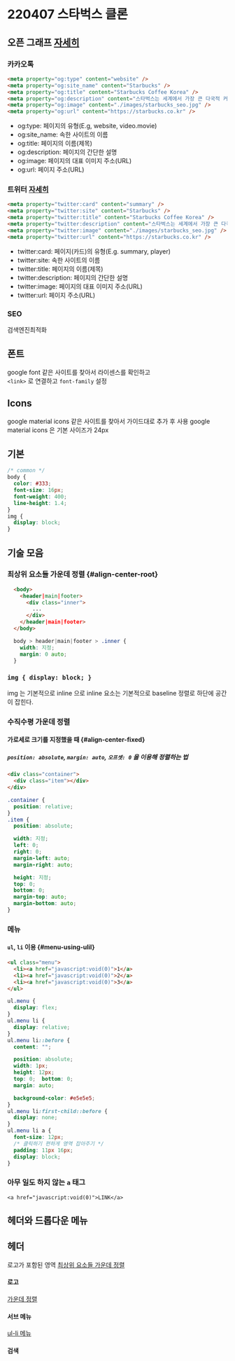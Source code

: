 # 220407 스타벅스 클론

## 오픈 그래프 [자세히](https://ogp.me/)

### 카카오톡
```html
<meta property="og:type" content="website" />
<meta property="og:site_name" content="Starbucks" />
<meta property="og:title" content="Starbucks Coffee Korea" />
<meta property="og:description" content="스타벅스는 세계에서 가장 큰 다국적 커피 전문점으로, 64개국에서 총 23,187개의 매점을 운영하고 있습니다." />
<meta property="og:image" content="./images/starbucks_seo.jpg" />
<meta property="og:url" content="https://starbucks.co.kr" />
```

- og:type: 페이지의 유형(E.g, website, video.movie)
- og:site_name: 속한 사이트의 이름
- og:title: 페이지의 이름(제목)
- og:description: 페이지의 간단한 설명
- og:image: 페이지의 대표 이미지 주소(URL)
- og:url: 페이지 주소(URL)

### 트위터 [자세히](https://developer.twitter.com/en/docs/twitter-for-websites/cards/guides/getting-started)
```html
<meta property="twitter:card" content="summary" />
<meta property="twitter:site" content="Starbucks" />
<meta property="twitter:title" content="Starbucks Coffee Korea" />
<meta property="twitter:description" content="스타벅스는 세계에서 가장 큰 다국적 커피 전문점으로, 64개국에서 총 23,187개의 매점을 운영하고 있습니다." />
<meta property="twitter:image" content="./images/starbucks_seo.jpg" />
<meta property="twitter:url" content="https://starbucks.co.kr" />
```
- twitter:card: 페이지(카드)의 유형(E.g. summary, player)
- twitter:site: 속한 사이트의 이름
- twitter:title: 페이지의 이름(제목)
- twitter:description: 페이지의 간단한 설명
- twitter:image: 페이지의 대표 이미지 주소(URL)
- twitter:url: 페이지 주소(URL)

### SEO  
검색엔진최적화

## 폰트
google font 같은 사이트를 찾아서 라이센스를 확인하고  
`<link>` 로 연결하고 `font-family` 설정

## Icons
google material icons 같은 사이트를 찾아서 가이드대로 추가 후 사용
google material icons 은 기본 사이즈가 24px

## 기본
```css
/* common */
body {
  color: #333;
  font-size: 16px;
  font-weight: 400;
  line-height: 1.4;
}
img { 
  display: block;
}
```

## 기술 모음

### 최상위 요소들 가운데 정렬 {#align-center-root}
```html
  <body>
    <header|main|footer>
      <div class="inner">
        ...
      </div>
    </header|main|footer>
  </body>
```
```css
  body > header|main|footer > .inner {
    width: 지정;
    margin: 0 auto;
  }
```

### `img { display: block; }`
img 는 기본적으로 inline 으로 inline 요소는 기본적으로 baseline 정렬로 하단에 공간이 잡힌다.

### 수직수평 가운데 정렬

#### 가로세로 크기를 지정했을 때 {#align-center-fixed}

##### `position: absolute`, `margin: auto`, `오프셋: 0` 을 이용해 정렬하는 법  
```html
<div class="container">
  <div class="item"></div>
</div>
```
```css
.container {
  position: relative;
}
.item {
  position: absolute;

  width: 지정;
  left: 0;
  right: 0;
  margin-left: auto;
  margin-right: auto;

  height: 지정;
  top: 0;
  bottom: 0;
  margin-top: auto;
  margin-bottom: auto;
}
```
### 메뉴  

#### `ul`, `li` 이용 {#menu-using-ulil}
```html
<ul class="menu">
  <li><a href="javascript:void(0)">1</a>
  <li><a href="javascript:void(0)">2</a>
  <li><a href="javascript:void(0)">3</a>
</ul>
```
```css
ul.menu {
  display: flex;
}
ul.menu li {
  display: relative;
}
ul.menu li::before {
  content: "";

  position: absolute;
  width: 1px;
  height: 12px;
  top: 0;  bottom: 0;
  margin: auto;

  background-color: #e5e5e5;
}
ul.menu li:first-child::before {
  display: none;
}
ul.menu li a {
  font-size: 12px;
  /* 클릭하기 편하게 영역 잡아주기 */
  padding: 11px 16px;
  display: block;
}
```

### 아무 일도 하지 않는 `a` 태그
`<a href="javascript:void(0)">LINK</a>`

### 


## 헤더와 드롭다운 메뉴

## 헤더
로고가 포함된 영역
[최상위 요소들 가운데 정렬](#align-center-root)

#### 로고
[가운데 정렬](#align-center-fixed)

#### 서브 메뉴
[ul-li 메뉴](#menu-using-ulil)

#### 검색